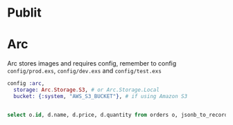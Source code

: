 # Publit

# Arc
Arc stores images and requires config, remember to config
`config/prod.exs`, `config/dev.exs` and `config/test.exs`

```elixir
config :arc,
  storage: Arc.Storage.S3, # or Arc.Storage.Local
  bucket: {:system, "AWS_S3_BUCKET"}, # if using Amazon S3
```


```elixir

```


```sql
select o.id, d.name, d.price, d.quantity from orders o, jsonb_to_recordset(o.details) as d(price numeric, name text, quantity int)
```
